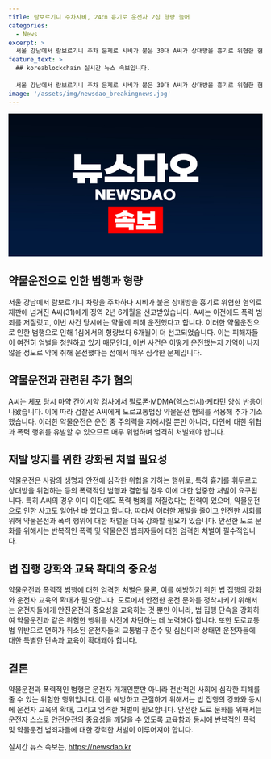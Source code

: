 ```yaml
---
title: 람보르기니 주차시비, 24㎝ 흉기로 운전자 2심 형량 늘어
categories:
  - News
excerpt: >
  서울 강남에서 람보르기니 주차 문제로 시비가 붙은 30대 A씨가 상대방을 흉기로 위협한 혐의로 2년 6개월의 실형을 선고받았다. 항소심은 1심 형량보다 6개월 더 높인 판결을 내렸으며, 약물운전 혐의도 추가로 기소됐다. A씨는 체포 시 마약 간이시약 검사에서 필로폰·MDMA(엑스터시)·케타민 양성 반응이 나왔다. 격렬한 말다툼으로 피해자를 위협한 A씨는 이미 도로교통법상 무혐의운전 혐의도 적용됐다.
feature_text: >
  ## koreablockchain 실시간 뉴스 속보입니다.

  서울 강남에서 람보르기니 주차 문제로 시비가 붙은 30대 A씨가 상대방을 흉기로 위협한 혐의로 2년 6개월의 실형을 선고받았다. 항소심은 1심 형량보다 6개월 더 높인 판결을 내렸으며, 약물운전 혐의도 추가로 기소됐다. A씨는 체포 시 마약 간이시약 검사에서 필로폰·MDMA(엑스터시)·케타민 양성 반응이 나왔다. 격렬한 말다툼으로 피해자를 위협한 A씨는 이미 도로교통법상 무혐의운전 혐의도 적용됐다.
image: '/assets/img/newsdao_breakingnews.jpg'
---
```


<p><img src="/assets/img/newsdao_breakingnews.jpg" alt="koreablockchain 속보" /></p>

<h2 data-ke-size="size26">약물운전으로 인한 범행과 형량</h2>

<p data-ke-size="size16">서울 강남에서 람보르기니 차량을 주차하다 시비가 붙은 상대방을 흉기로 위협한 혐의로 재판에 넘겨진 A씨(31)에게 징역 2년 6개월을 선고받았습니다. A씨는 이전에도 폭력 범죄를 저질렀고, 이번 사건 당시에는 약물에 취해 운전했다고 합니다. 이러한 약물운전으로 인한 범행으로 인해 1심에서의 형량보다 6개월이 더 선고되었습니다. 이는 피해자들이 여전히 엄벌을 청원하고 있기 때문인데, 이번 사건은 어떻게 운전했는지 기억이 나지 않을 정도로 약에 취해 운전했다는 점에서 매우 심각한 문제입니다.</p>

<h2 data-ke-size="size26">약물운전과 관련된 추가 혐의</h2>

<p data-ke-size="size16">A씨는 체포 당시 마약 간이시약 검사에서 필로폰·MDMA(엑스터시)·케타민 양성 반응이 나왔습니다. 이에 따라 검찰은 A씨에게 도로교통법상 약물운전 혐의를 적용해 추가 기소했습니다. 이러한 약물운전은 운전 중 주의력을 저해시킬 뿐만 아니라, 타인에 대한 위협과 폭력 행위를 유발할 수 있으므로 매우 위험하며 엄격히 처벌돼야 합니다.</p>

<h2 data-ke-size="size26">재발 방지를 위한 강화된 처벌 필요성</h2>

<p data-ke-size="size16">약물운전은 사람의 생명과 안전에 심각한 위협을 가하는 행위로, 특히 흉기를 휘두르고 상대방을 위협하는 등의 폭력적인 범행과 결합될 경우 이에 대한 엄중한 처벌이 요구됩니다. 특히 A씨의 경우 이미 이전에도 폭력 범죄를 저질렀다는 전력이 있으며, 약물운전으로 인한 사고도 일어난 바 있다고 합니다. 따라서 이러한 재발을 줄이고 안전한 사회를 위해 약물운전과 폭력 행위에 대한 처벌을 더욱 강화할 필요가 있습니다. 안전한 도로 문화를 위해서는 반복적인 폭력 및 약물운전 범죄자들에 대한 엄격한 처벌이 필수적입니다.</p>

<h2 data-ke-size="size26">법 집행 강화와 교육 확대의 중요성</h2>

<p data-ke-size="size16">약물운전과 폭력적 범행에 대한 엄격한 처벌은 물론, 이를 예방하기 위한 법 집행의 강화와 운전자 교육의 확대가 필요합니다. 도로에서 안전한 운전 문화를 정착시키기 위해서는 운전자들에게 안전운전의 중요성을 교육하는 것 뿐만 아니라, 법 집행 단속을 강화하여 약물운전과 같은 위험한 행위를 사전에 차단하는 데 노력해야 합니다. 또한 도로교통법 위반으로 면허가 취소된 운전자들의 교통법규 준수 및 심신미약 상태인 운전자들에 대한 특별한 단속과 교육이 확대돼야 합니다.</p>

<h2 data-ke-size="size26">결론</h2>

<p data-ke-size="size16">약물운전과 폭력적인 범행은 운전자 개개인뿐만 아니라 전반적인 사회에 심각한 피해를 줄 수 있는 위험한 행위입니다. 이를 예방하고 근절하기 위해서는 법 집행의 강화와 동시에 운전자 교육의 확대, 그리고 엄격한 처벌이 필요합니다. 안전한 도로 문화를 위해서는 운전자 스스로 안전운전의 중요성을 깨달을 수 있도록 교육함과 동시에 반복적인 폭력 및 약물운전 범죄자들에 대한 강력한 처벌이 이루어져야 합니다.</p>
실시간 뉴스 속보는, <a href="https://newsdao.kr" rel="dofollow">https://newsdao.kr</a>


